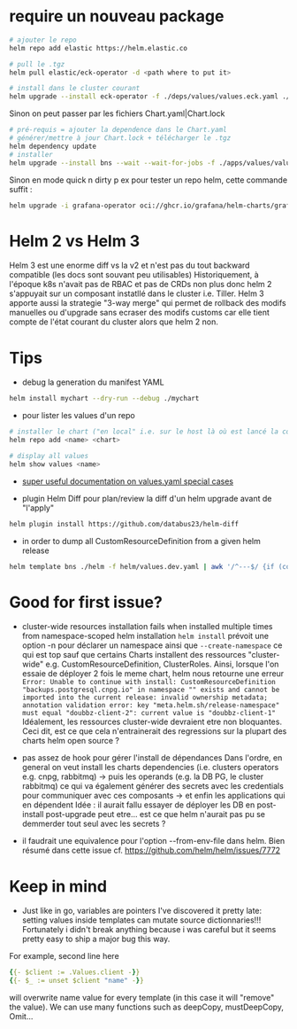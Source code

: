 # require un nouveau package

```sh
# ajouter le repo
helm repo add elastic https://helm.elastic.co

# pull le .tgz
helm pull elastic/eck-operator -d <path where to put it>

# install dans le cluster courant
helm upgrade --install eck-operator -f ./deps/values/values.eck.yaml ./deps/charts/eck-operator-2.11.1.tgz --wait --wait-for-jobs
```

Sinon on peut passer par les fichiers Chart.yaml|Chart.lock
```sh
# pré-requis = ajouter la dependence dans le Chart.yaml
# générer/mettre à jour Chart.lock + télécharger le .tgz
helm dependency update
# installer
helm upgrade --install bns --wait --wait-for-jobs -f ./apps/values/values.yaml
```

Sinon en mode quick n dirty p ex pour tester un repo helm, cette commande suffit :
```sh
helm upgrade -i grafana-operator oci://ghcr.io/grafana/helm-charts/grafana-operator --version v5.6.0
```

# Helm 2 vs Helm 3

Helm 3 est une enorme diff vs la v2 et n'est pas du tout backward compatible (les docs sont souvant peu utilisables)
Historiquement, à l'époque k8s n'avait pas de RBAC et pas de CRDs non plus donc helm 2 s'appuyait sur un composant instatllé dans le cluster i.e. Tiller. Helm 3 apporte aussi la strategie "3-way merge" qui permet de rollback des modifs manuelles ou d'upgrade sans ecraser des modifs customs car elle tient compte de l'état courant du cluster alors que helm 2 non.

# Tips

* debug la generation du manifest YAML
```sh 
helm install mychart --dry-run --debug ./mychart
```

* pour lister les values d'un repo
```sh
# installer le chart ("en local" i.e. sur le host là où est lancé la commande)
helm repo add <name> <chart>

# display all values
helm show values <name>
```

* [super useful documentation on values.yaml special cases](https://helm.sh/docs/chart_template_guide/yaml_techniques/)

* plugin Helm Diff pour plan/review la diff d'un helm upgrade avant de "l'apply"
```sh
helm plugin install https://github.com/databus23/helm-diff
```

* in order to dump all CustomResourceDefinition from a given helm release
```sh
helm template bns ./helm -f helm/values.dev.yaml | awk '/^---$/ {if (content ~ /CustomResourceDefinition/) {print content; print "---"} content=""; next} {content=content"\n"$0} END {if (content ~ /CustomResourceDefinition/) {print content; print "---"}}' > helm/crds/crds.yaml
```

# Good for first issue?

* cluster-wide resources installation fails when installed multiple times from namespace-scoped helm installation
`helm install` prévoit une option -n pour déclarer un namespace ainsi que `--create-namespace` ce qui est top sauf que certains Charts installent des ressources "cluster-wide" e.g. CustomResourceDefinition, ClusterRoles. 
Ainsi, lorsque l'on essaie de déployer 2 fois le meme chart, helm nous retourne une erreur `Error: Unable to continue with install: CustomResourceDefinition "backups.postgresql.cnpg.io" in namespace "" exists and cannot be imported into the current release: invalid ownership metadata; annotation validation error: key "meta.helm.sh/release-namespace" must equal "doubbz-client-2": current value is "doubbz-client-1"`
Idéalement, les ressources cluster-wide devraient etre non bloquantes. Ceci dit, est ce que cela n'entrainerait des regressions sur la plupart des charts helm open source ?

* pas assez de hook pour gérer l'install de dépendances
Dans l'ordre, en general on veut install les charts dependencies (i.e. clusters operators e.g. cnpg, rabbitmq) -> puis les operands (e.g. la DB PG, le cluster rabbitmq) ce qui va également générer des secrets avec les credentials pour communiquer avec ces composants -> et enfin les applications qui en dépendent
Idée : il aurait fallu essayer de déployer les DB en post-install post-upgrade peut etre... est ce que helm n'aurait pas pu se demmerder tout seul avec les secrets ?

* il faudrait une equivalence pour l'option --from-env-file dans helm. Bien résumé dans cette issue cf. https://github.com/helm/helm/issues/7772

# Keep in mind

* Just like in go, variables are pointers
I've discovered it pretty late: setting values inside templates can mutate source dictionnaries!!! Fortunately i didn't break anything because i was careful but it seems pretty easy to ship a major bug this way.

For example, second line here
```yaml
{{- $client := .Values.client -}}
{{- $_ := unset $client "name" -}}
```
will overwrite name value for every template (in this case it will "remove" the value).
We can use many functions such as deepCopy, mustDeepCopy, Omit...
